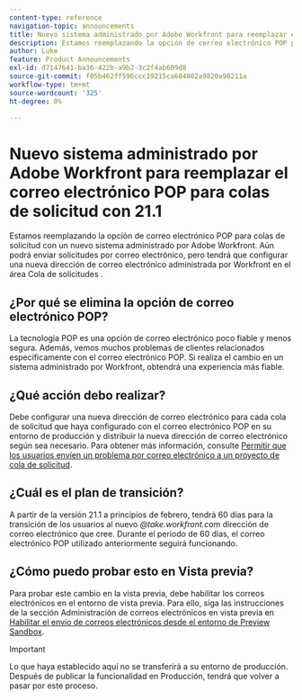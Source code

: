 ```yaml
---
content-type: reference
navigation-topic: announcements
title: Nuevo sistema administrado por Adobe Workfront para reemplazar el correo electrónico POP para colas de solicitud con 21.1
description: Estamos reemplazando la opción de correo electrónico POP para colas de solicitud con un nuevo sistema administrado por Adobe Workfront. Aún podrá enviar solicitudes por correo electrónico, pero tendrá que configurar una nueva dirección de correo electrónico administrada por Workfront en el área Cola de solicitudes .
author: Luke
feature: Product Announcements
exl-id: d7147641-ba36-422b-a9b2-3c2f4ab609d8
source-git-commit: f05b462ff596ccc19215ca684802a9820a98211a
workflow-type: tm+mt
source-wordcount: '325'
ht-degree: 0%

---
```


# Nuevo sistema administrado por Adobe Workfront para reemplazar el correo electrónico POP para colas de solicitud con 21.1

Estamos reemplazando la opción de correo electrónico POP para colas de solicitud con un nuevo sistema administrado por Adobe Workfront. Aún podrá enviar solicitudes por correo electrónico, pero tendrá que configurar una nueva dirección de correo electrónico administrada por Workfront en el área Cola de solicitudes .

## ¿Por qué se elimina la opción de correo electrónico POP?

La tecnología POP es una opción de correo electrónico poco fiable y menos segura. Además, vemos muchos problemas de clientes relacionados específicamente con el correo electrónico POP. Si realiza el cambio en un sistema administrado por Workfront, obtendrá una experiencia más fiable.

## ¿Qué acción debo realizar?

Debe configurar una nueva dirección de correo electrónico para cada cola de solicitud que haya configurado con el correo electrónico POP en su entorno de producción y distribuir la nueva dirección de correo electrónico según sea necesario. Para obtener más información, consulte [Permitir que los usuarios envíen un problema por correo electrónico a un proyecto de cola de solicitud](/help/quicksilver/manage-work/requests/create-requests/enable-email-issues-into-projects.md).

## ¿Cuál es el plan de transición?

A partir de la versión 21.1 a principios de febrero, tendrá 60 días para la transición de los usuarios al nuevo *@take.workfront.com* dirección de correo electrónico que cree. Durante el periodo de 60 días, el correo electrónico POP utilizado anteriormente seguirá funcionando.

## ¿Cómo puedo probar esto en Vista previa?

Para probar este cambio en la vista previa, debe habilitar los correos electrónicos en el entorno de vista previa. Para ello, siga las instrucciones de la sección Administración de correos electrónicos en vista previa en [Habilitar el envío de correos electrónicos desde el entorno de Preview Sandbox](../../../workfront-basics/using-notifications/enable-delivery-emails-from-preview-sandbox-environment.md).

>[!IMPORTANT]
>
>Lo que haya establecido aquí no se transferirá a su entorno de producción. Después de publicar la funcionalidad en Producción, tendrá que volver a pasar por este proceso.
